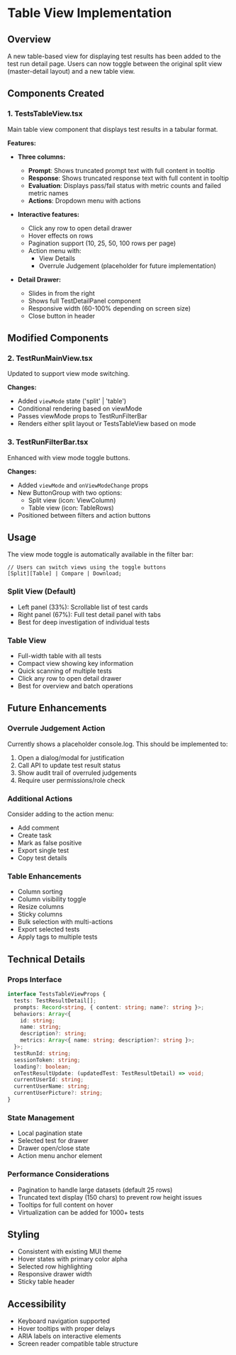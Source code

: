 # Table View Implementation

## Overview

A new table-based view for displaying test results has been added to the test run detail page. Users can now toggle between the original split view (master-detail layout) and a new table view.

## Components Created

### 1. TestsTableView.tsx

Main table view component that displays test results in a tabular format.

**Features:**

- **Three columns:**
  - **Prompt**: Shows truncated prompt text with full content in tooltip
  - **Response**: Shows truncated response text with full content in tooltip
  - **Evaluation**: Displays pass/fail status with metric counts and failed metric names
  - **Actions**: Dropdown menu with actions

- **Interactive features:**
  - Click any row to open detail drawer
  - Hover effects on rows
  - Pagination support (10, 25, 50, 100 rows per page)
  - Action menu with:
    - View Details
    - Overrule Judgement (placeholder for future implementation)

- **Detail Drawer:**
  - Slides in from the right
  - Shows full TestDetailPanel component
  - Responsive width (60-100% depending on screen size)
  - Close button in header

## Modified Components

### 2. TestRunMainView.tsx

Updated to support view mode switching.

**Changes:**

- Added `viewMode` state ('split' | 'table')
- Conditional rendering based on viewMode
- Passes viewMode props to TestRunFilterBar
- Renders either split layout or TestsTableView based on mode

### 3. TestRunFilterBar.tsx

Enhanced with view mode toggle buttons.

**Changes:**

- Added `viewMode` and `onViewModeChange` props
- New ButtonGroup with two options:
  - Split view (icon: ViewColumn)
  - Table view (icon: TableRows)
- Positioned between filters and action buttons

## Usage

The view mode toggle is automatically available in the filter bar:

```tsx
// Users can switch views using the toggle buttons
[Split][Table] | Compare | Download;
```

### Split View (Default)

- Left panel (33%): Scrollable list of test cards
- Right panel (67%): Full test detail panel with tabs
- Best for deep investigation of individual tests

### Table View

- Full-width table with all tests
- Compact view showing key information
- Quick scanning of multiple tests
- Click any row to open detail drawer
- Best for overview and batch operations

## Future Enhancements

### Overrule Judgement Action

Currently shows a placeholder console.log. This should be implemented to:

1. Open a dialog/modal for justification
2. Call API to update test result status
3. Show audit trail of overruled judgements
4. Require user permissions/role check

### Additional Actions

Consider adding to the action menu:

- Add comment
- Create task
- Mark as false positive
- Export single test
- Copy test details

### Table Enhancements

- Column sorting
- Column visibility toggle
- Resize columns
- Sticky columns
- Bulk selection with multi-actions
- Export selected tests
- Apply tags to multiple tests

## Technical Details

### Props Interface

```typescript
interface TestsTableViewProps {
  tests: TestResultDetail[];
  prompts: Record<string, { content: string; name?: string }>;
  behaviors: Array<{
    id: string;
    name: string;
    description?: string;
    metrics: Array<{ name: string; description?: string }>;
  }>;
  testRunId: string;
  sessionToken: string;
  loading?: boolean;
  onTestResultUpdate: (updatedTest: TestResultDetail) => void;
  currentUserId: string;
  currentUserName: string;
  currentUserPicture?: string;
}
```

### State Management

- Local pagination state
- Selected test for drawer
- Drawer open/close state
- Action menu anchor element

### Performance Considerations

- Pagination to handle large datasets (default 25 rows)
- Truncated text display (150 chars) to prevent row height issues
- Tooltips for full content on hover
- Virtualization can be added for 1000+ tests

## Styling

- Consistent with existing MUI theme
- Hover states with primary color alpha
- Selected row highlighting
- Responsive drawer width
- Sticky table header

## Accessibility

- Keyboard navigation supported
- Hover tooltips with proper delays
- ARIA labels on interactive elements
- Screen reader compatible table structure
